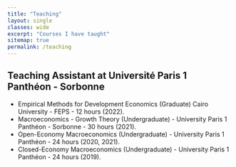 ```yaml
---
title: "Teaching"
layout: single
classes: wide
excerpt: "Courses I have taught"
sitemap: true
permalink: /teaching
---
```


## Teaching Assistant at Université Paris 1 Panthéon - Sorbonne
* Empirical Methods for Development Economics (Graduate) Cairo University - FEPS - 12 hours (2022).
* Macroeconomics - Growth Theory (Undergraduate) - University Paris 1 Panthéon - Sorbonne - 30 hours (2021).
* Open-Economy Macroeconomics (Undergraduate) - University Paris 1 Panthéon - 24 hours (2020, 2021).
* Closed-Economy Macroeconomics (Undergraduate) - University Paris 1 Panthéon - 24 hours (2019).
